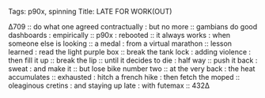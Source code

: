 Tags:  p90x, spinning
Title: LATE FOR WORK(OUT)
  
∆709 :: do what one agreed contractually : but no more :: gambians do good dashboards : empirically :: p90x : rebooted :: it always works : when someone else is looking :: a medal : from a virtual marathon :: lesson learned : read the light purple box :: break the tank lock : adding violence : then fill it up :: break the lip :: until it decides to die : half way :: push it back : sweat : and make it :: but lose bike number two :: at the very back : the heat accumulates :: exhausted : hitch a french hike : then fetch the moped ::  oleaginous cretins : and staying up late : with futemax :: 432∆